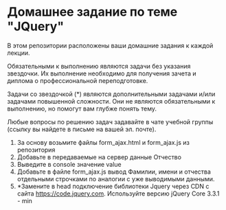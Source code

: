 # Домашнее задание по теме "JQuery"

В этом репозитории расположены ваши домашние задания к каждой лекции.

Обязательными к выполнению являются задачи без указания звездочки. Их выполнение необходимо для получения зачета и диплома о профессиональной переподготовке.

Задачи со звездочкой (*) являются дополнительными задачами и/или задачами повышенной сложности. Они не являются обязательными к выполнению, но помогут вам глубже понять тему.

Любые вопросы по решению задач задавайте в чате учебной группы (ссылку вы найдете в письме на вашей эл. почте).

1. За основу возьмите файлы form_ajax.html и form_ajax.js из репозитория
2. Добавьте в передаваемые на сервер данные Отчество
3. Выведите в console значение value
4. Добавьте в файле form_ajax.js вывод Фамилии, имени и отчества отдельными строчками по аналогии с уже выводимыми данными.
5. *Замените в head подключение библиотеки Jquery через CDN с сайта https://code.jquery.com. Используйте версию jQuery Core 3.3.1 - min


